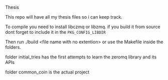Thesis

This repo will have all my thesis files so i can keep track.

To compile you need to install libczmq or libzmq.
if you build it from source dont forget to include it in the `PKG_CONFIG_LIBDIR`

Then run ./build \<file name with no extention\> or use the Makefile inside the folders.

folder initial_tries has the first attempts to learn the zeromq library and its APIs

folder common_coin is the actual project

